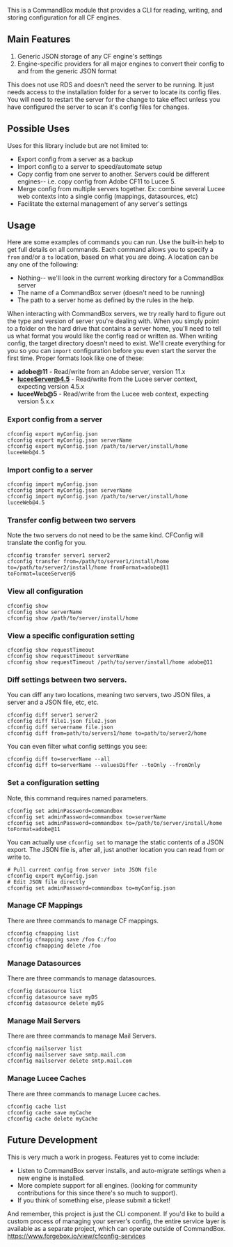 ﻿This is a CommandBox module that provides a CLI for reading, writing, and storing configuration for all CF engines.

## Main Features

1. Generic JSON storage of any CF engine's settings
2. Engine-specific providers for all major engines to convert their config to and from the generic JSON format

This does not use RDS and doesn't need the server to be running.  It just needs access to the installation folder for a server to locate its config files.  You will need to restart the server for the change to take effect unless you have configured the server to scan it's config files for changes. 

## Possible Uses

Uses for this library include but are not limited to:

* Export config from a server as a backup
* Import config to a server to speed/automate setup
* Copy config from one server to another.  Servers could be different engines-- i.e. copy config from Adobe CF11 to Lucee 5.
* Merge config from multiple servers together. Ex: combine several Lucee web contexts into a single config (mappings, datasources, etc)
* Facilitate the external management of any server's settings

## Usage

Here are some examples of commands you can run.  Use the built-in help to get full details on all commands.
Each command allows you to specify a `from` and/or a `to` location, based on what you are doing.  A location can be any one of the following:

* Nothing-- we'll look in the current working directory for a CommandBox server
* The name of a CommandBox server (doesn't need to be running)
* The path to a server home as defined by the rules in the help.

When interacting with CommandBox servers, we try really hard to figure out the type and version of server you're dealing with.  When you simply point to a folder on the hard drive that contains a server home, you'll need to tell us what format you would like the config read or written as.  When writing config, the target directory doesn't need to exist.  We'll create everything for you so you can `import` configuration before you even start the server the first time.  Proper formats look like one of these:

* **adobe@11** - Read/write from an Adobe server, version 11.x
* **luceeServer@4.5** - Read/write from the Lucee server context, expecting version 4.5.x
* **luceeWeb@5** - Read/write from the Lucee web context, expecting version 5.x.x

### Export config from a server

```
cfconfig export myConfig.json
cfconfig export myConfig.json serverName
cfconfig export myConfig.json /path/to/server/install/home luceeWeb@4.5
```

### Import config to a server
```
cfconfig import myConfig.json
cfconfig import myConfig.json serverName
cfconfig import myConfig.json /path/to/server/install/home luceeWeb@4.5
```

### Transfer config between two servers
Note the two servers do not need to be the same kind.  CFConfig will translate the config for you.
```
cfconfig transfer server1 server2
cfconfig transfer from=/path/to/server1/install/home to=/path/to/server2/install/home fromFormat=adobe@11 toFormat=luceeServer@5
```

### View all configuration
```
cfconfig show
cfconfig show serverName
cfconfig show /path/to/server/install/home
```

### View a specific configuration setting
```
cfconfig show requestTimeout
cfconfig show requestTimeout serverName
cfconfig show requestTimeout /path/to/server/install/home adobe@11
```

### Diff settings between two servers.
You can diff any two locations, meaning two servers, two JSON files, a server and a JSON file, etc, etc.
```
cfconfig diff server1 server2
cfconfig diff file1.json file2.json
cfconfig diff servername file.json
cfconfig diff from=path/to/servers1/home to=path/to/server2/home
```

You can even filter what config settings you see:
```
cfconfig diff to=serverName --all
cfconfig diff to=serverName --valuesDiffer --toOnly --fromOnly
```

### Set a configuration setting
Note, this command requires named parameters.

```
cfconfig set adminPassword=commandbox
cfconfig set adminPassword=commandbox to=serverName
cfconfig set adminPassword=commandbox to=/path/to/server/install/home toFormat=adobe@11
```

You can actually use `cfconfig set` to manage the static contents of a JSON export. The JSON file is, after all, just another location you can read from or write to.
```
# Pull current config from server into JSON file
cfconfig export myConfig.json
# Edit JSON file directly
cfconfig set adminPassword=commandbox to=myConfig.json
```

### Manage CF Mappings
There are three commands to manage CF mappings.
```
cfconfig cfmapping list
cfconfig cfmapping save /foo C:/foo
cfconfig cfmapping delete /foo
```

### Manage Datasources
There are three commands to manage datasources.
```
cfconfig datasource list
cfconfig datasource save myDS
cfconfig datasource delete myDS
```

### Manage Mail Servers
There are three commands to manage Mail Servers.
```
cfconfig mailserver list
cfconfig mailserver save smtp.mail.com
cfconfig mailserver delete smtp.mail.com
```

### Manage Lucee Caches
There are three commands to manage Lucee caches.
```
cfconfig cache list
cfconfig cache save myCache
cfconfig cache delete myCache
```

## Future Development

This is very much a work in progess.  Features yet to come include:

* Listen to CommandBox server installs, and auto-migrate settings when a new engine is installed.
* More complete support for all engines. (looking for community contributions for this since there's so much to support).
* If you think of something else, please submit a ticket!

And remember, this project is just the CLI component. If you'd like to build a custom process of managing your server's config, the entire service layer is available as a separate project, which can operate outside of CommandBox. https://www.forgebox.io/view/cfconfig-services

